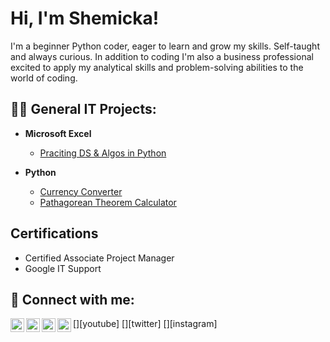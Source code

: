 <h1>Hi, I'm Shemicka!</h1>
                             
<p>I'm a beginner Python coder, eager to learn and grow my skills. Self-taught and always curious. In addition to coding I'm also a business professional excited to apply my analytical skills and problem-solving abilities to the world of coding.</p>
  
<h2>👨‍💻 General IT Projects:</h2>

- <b>Microsoft Excel</b>
  - [Praciting DS & Algos in Python](https://github.com/joshmadakor1/Algorithms-Practice)

- <b>Python</b>
  - [Currency Converter](https://github.com/Itswhatilove/Currency-Converter)
  - [Pathagorean Theorem Calculator](https://github.com/Itswhatilove/Pythagorean-Theorem)

<h2>Certifications</h2>

- Certified Associate Project Manager
- Google IT Support

<h2> 🤳 Connect with me:</h2>

[<img align="left" alt="JoshMadakor | YouTube" width="22px" src="https://cdn.jsdelivr.net/npm/simple-icons@v3/icons/youtube.svg" />][youtube]
[<img align="left" alt="JoshMadakor | Twitter" width="22px" src="https://cdn.jsdelivr.net/npm/simple-icons@v3/icons/twitter.svg" />][twitter]
[<img align="left" alt="JoshMadakor | LinkedIn" width="22px" src="https://cdn.jsdelivr.net/npm/simple-icons@v3/icons/linkedin.svg" />][linkedin]
[<img align="left" alt="JoshMadakor | Instagram" width="22px" src="https://cdn.jsdelivr.net/npm/simple-icons@v3/icons/instagram.svg" />][instagram]


[linkedin]:(https://www.linkedin.com/in/shemickas/)

<!--
**joshmadakor1/joshmadakor1** is a ✨ _special_ ✨ repository because its `README.md` (this file) appears on your GitHub profile.

Here are some ideas to get you started:

- 🔭 I’m currently working on ...
- 🌱 I’m currently learning ...
- 👯 I’m looking to collaborate on ...
- 🤔 I’m looking for help with ...
- 💬 Ask me about ...
- 📫 How to reach me: ...
- 😄 Pronouns: ...
- ⚡ Fun fact: ...
-->
